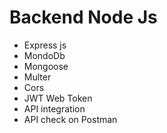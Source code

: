 # Backend Node Js
* Express js
* MondoDb
* Mongoose
* Multer
* Cors
* JWT Web Token
* API integration
* API check on Postman
